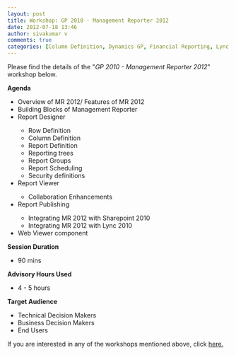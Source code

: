 ```yaml
---
layout: post
title: Workshop: GP 2010 - Management Reporter 2012
date: 2012-07-18 13:46
author: sivakumar v
comments: true
categories: [Column Definition, Dynamics GP, Financial Reporting, Lync 2010, Management Reporter 2012, One-One, Report Definition, Report Scheduling, Row Definition, Sharepoint 2010, Uncategorized, Workshops]
---
```

<p>Please find the details of the "<em>GP 2010 - Management Reporter 2012</em>" workshop below.<p><strong>Agenda</strong></p><ul>
<li>Overview of MR 2012/ Features of MR 2012</li>
<li>Building Blocks of Management Reporter</li>
<li>Report Designer</li>
<ul>
<li>Row Definition</li>
<li>Column Definition</li>
<li>Report Definition</li>
<li>Reporting trees</li>
<li>Report Groups</li>
<li>Report Scheduling</li>
<li>Security definitions</li>
</ul>
<li>Report Viewer</li>
<ul>
<li>Collaboration Enhancements</li>
</ul>
<li>Report Publishing</li>
<ul>
<li>Integrating MR 2012 with Sharepoint 2010</li>
<li>Integrating MR 2012 with Lync 2010</li>
</ul>
<li>Web Viewer component</li>
</ul><p><strong>Session Duration</strong></p><ul>
<li>90 mins</li>
</ul><p><strong>Advisory Hours Used</strong></p><ul>
<li>4 - 5 hours</li>
</ul><p><strong>Target Audience</strong></p><ul>
<li>Technical Decision Makers</li>
<li>Business Decision Makers</li>
<li>End Users</li>
</ul><p>If you are interested in any of the workshops mentioned above, click <a href="mailto:blog_ptsdynamics@microsoft.com?Subject=Dynamics%20GP%20Workshops%20-%20Registration&amp;Body=PLEASE%20FILL%20IN%20THE%20FOLLOWING%20DETAILS%0A%0AName%3A%0ACompany%20Name%3A%0APartner%20ID%3A%0AContact%20number%3A%0AEmail%20ID%3A%0AProducts%20interested%20in%3A%0ASessions%20interested%20in%3A">here.</a></p></p>

